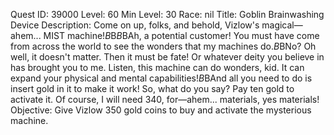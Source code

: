 Quest ID: 39000
Level: 60
Min Level: 30
Race: nil
Title: Goblin Brainwashing Device
Description: Come on up, folks, and behold, Vizlow's magical—ahem... MIST machine!$B$B<Vizlow sizes you up and down.>$B$BAh, a potential customer! You must have come from across the world to see the wonders that my machines do.$B$BNo? Oh well, it doesn't matter. Then it must be fate! Or whatever deity you believe in has brought you to me. Listen, this machine can do wonders, kid. It can expand your physical and mental capabilities!$B$BAnd all you need to do is insert gold in it to make it work! So, what do you say? Pay ten gold to activate it. Of course, I will need 340, for—ahem... materials, yes materials!
Objective: Give Vizlow 350 gold coins to buy and activate the mysterious machine.
